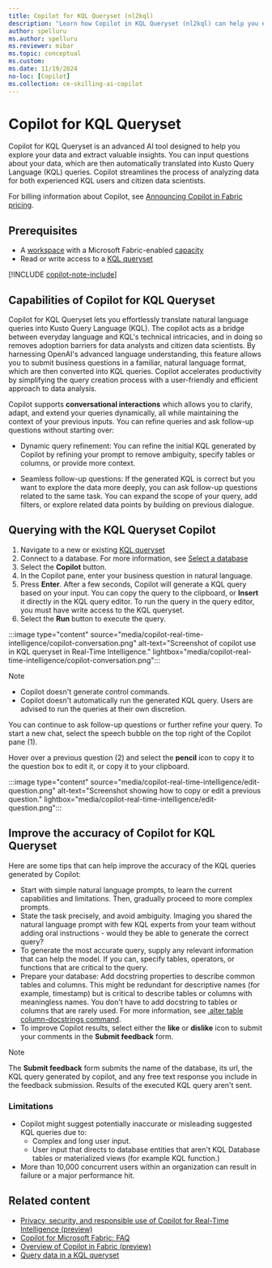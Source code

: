```yaml
---
title: Copilot for KQL Queryset (nl2kql)
description: "Learn how Copilot in KQL Queryset (nl2kql) can help you explore your data and extract valuable insights."
author: spelluru
ms.author: spelluru
ms.reviewer: mibar
ms.topic: conceptual
ms.custom:
ms.date: 11/19/2024
no-loc: [Copilot]
ms.collection: ce-skilling-ai-copilot
---
```

# Copilot for KQL Queryset

Copilot for KQL Queryset is an advanced AI tool designed to help you explore your data and extract valuable insights. You can input questions about your data, which are then automatically translated into Kusto Query Language (KQL) queries. Copilot streamlines the process of analyzing data for both experienced KQL users and citizen data scientists.

For billing information about Copilot, see [Announcing Copilot in Fabric pricing](https://blog.fabric.microsoft.com/en-us/blog/announcing-fabric-copilot-pricing-2/).

## Prerequisites

* A [workspace](../fundamentals/create-workspaces.md) with a Microsoft Fabric-enabled [capacity](../enterprise/licenses.md#capacity)
* Read or write access to a [KQL queryset](../real-time-analytics/create-query-set.md)

[!INCLUDE [copilot-note-include](../includes/copilot-note-include.md)]

## Capabilities of Copilot for KQL Queryset

Copilot for KQL Queryset lets you effortlessly translate natural language queries into Kusto Query Language (KQL). The copilot acts as a bridge between everyday language and KQL's technical intricacies, and in doing so removes adoption barriers for data analysts and citizen data scientists. By harnessing OpenAI's advanced language understanding, this feature allows you to submit business questions in a familiar, natural language format, which are then converted into KQL queries. Copilot accelerates productivity by simplifying the query creation process with a user-friendly and efficient approach to data analysis.

Copilot supports **conversational interactions** which allows you to clarify, adapt, and extend your queries dynamically, all while maintaining the context of your previous inputs.  You can refine queries and ask follow-up questions without starting over:

* Dynamic query refinement: You can refine the initial KQL generated by Copilot by refining your prompt to remove ambiguity, specify tables or columns, or provide more context.

* Seamless follow-up questions: If the generated KQL is correct but you want to explore the data more deeply, you can ask follow-up questions related to the same task. You can expand the scope of your query, add filters, or explore related data points by building on previous dialogue.

## Querying with the KQL Queryset Copilot

1. Navigate to a new or existing [KQL queryset](/real-time-intelligence/kusto-query-set.md)
1. Connect to a database. For more information, see [Select a database](../real-time-analytics/kusto-query-set.md#select-a-database)
1. Select the **Copilot** button.
1. In the Copilot pane, enter your business question in natural language.
1. Press **Enter**.
    After a few seconds, Copilot will generate a KQL query based on your input. You can copy the query to the clipboard, or **Insert** it directly in the KQL query editor. To run the query in the query editor, you must have write access to the KQL queryset.
1. Select the **Run** button to execute the query.

:::image type="content" source="media/copilot-real-time-intelligence/copilot-conversation.png" alt-text="Screenshot of copilot use in KQL queryset in Real-Time Intelligence." lightbox="media/copilot-real-time-intelligence/copilot-conversation.png":::

> [!NOTE]
>* Copilot doesn't generate control commands.
>* Copilot doesn't automatically run the generated KQL query. Users are advised to run the queries at their own discretion.

You can continue to ask follow-up questions or further refine your query. To start a new chat, select the speech bubble on the top right of the Copilot pane (1).

Hover over a previous question (2) and select the **pencil** icon to copy it to the question box to edit it, or copy it to your clipboard.

:::image type="content" source="media/copilot-real-time-intelligence/edit-question.png" alt-text="Screenshot showing how to copy or edit a previous question." lightbox="media/copilot-real-time-intelligence/edit-question.png":::

## Improve the accuracy of Copilot for KQL Queryset

Here are some tips that can help improve the accuracy of the KQL queries generated by Copilot:

* Start with simple natural language prompts, to learn the current capabilities and limitations. Then, gradually proceed to more complex prompts.
* State the task precisely, and avoid ambiguity. Imaging you shared the natural language prompt with few KQL experts from your team without adding oral instructions - would they be able to generate the correct query?
* To generate the most accurate query, supply any relevant information that can help the model. If you can, specify tables, operators, or functions that are critical to the query.
* Prepare your database:
    Add docstring properties to describe common tables and columns. This might be redundant for descriptive names (for example, timestamp) but is critical to describe tables or columns with meaningless names. You don't have to add docstring to tables or columns that are rarely used. For more information, see [.alter table column-docstrings command](/azure/data-explorer/kusto/management/alter-column-docstrings?context=/fabric/context/context-rta&pivots=fabric).
* To improve Copilot results, select either the **like** or **dislike** icon to submit your comments in the **Submit feedback** form.

> [!NOTE]
> The **Submit feedback** form submits the name of the database, its url, the KQL query generated by copilot, and any free text response you include in the feedback submission. Results of the executed KQL query aren't sent.

### Limitations

* Copilot might suggest potentially inaccurate or misleading suggested KQL queries due to:
  * Complex and long user input.
  * User input that directs to database entities that aren't KQL Database tables or materialized views (for example KQL function.)
* More than 10,000 concurrent users within an organization can result in failure or a major performance hit.

## Related content

* [Privacy, security, and responsible use of Copilot for Real-Time Intelligence (preview)](copilot-real-time-intelligence-privacy-security.md)
* [Copilot for Microsoft Fabric: FAQ](copilot-faq-fabric.yml)
* [Overview of Copilot in Fabric (preview)](copilot-fabric-overview.md)
* [Query data in a KQL queryset](/real-time-intelligence/kusto-query-set.md)
